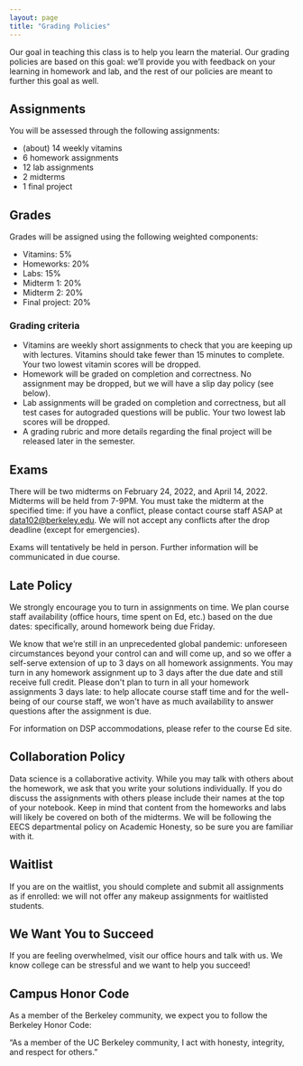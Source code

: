 ```yaml
---
layout: page
title: "Grading Policies"
---
```


Our goal in teaching this class is to help you learn the material. Our grading policies are based on this goal: we’ll provide you with feedback on your learning in homework and lab, and the rest of our policies are meant to further this goal as well.

## Assignments

You will be assessed through the following assignments:

* (about) 14 weekly vitamins
* 6 homework assignments
* 12 lab assignments
* 2 midterms
* 1 final project


## Grades

Grades will be assigned using the following weighted components:

* Vitamins: 5%
* Homeworks: 20%
* Labs: 15%
* Midterm 1: 20%
* Midterm 2: 20%
* Final project: 20%

### Grading criteria

* Vitamins are weekly short assignments to check that you are keeping up with lectures. Vitamins should take fewer than 15 minutes to complete. Your two lowest vitamin scores will be dropped.
* Homework will be graded on completion and correctness. No assignment may be dropped, but we will have a slip day policy (see below).
* Lab assignments will be graded on completion and correctness, but all test cases for autograded questions will be public. Your two lowest lab scores will be dropped.
* A grading rubric and more details regarding the final project will be released later in the semester.

## Exams

There will be two midterms on February 24, 2022, and April 14, 2022. Midterms will be held from 7-9PM. You must take the midterm at the specified time: if you have a conflict, please contact course staff ASAP at data102@berkeley.edu. We will not accept any conflicts after the drop deadline (except for emergencies).

<!--The exams will be proctored, and will tentatively be held in person. Any remote exams will also be proctored, using a protocol similar to CS161.-->

Exams will tentatively be held in person. Further information will be communicated in due course.

## Late Policy

We strongly encourage you to turn in assignments on time. We plan course staff availability (office hours, time spent on Ed, etc.) based on the due dates: specifically, around homework being due Friday.

We know that we’re still in an unprecedented global pandemic: unforeseen circumstances beyond your control can and will come up, and so we offer a self-serve extension of up to 3 days on all homework assignments. You may turn in any homework assignment up to 3 days after the due date and still receive full credit. Please don't plan to turn in all your homework assignments 3 days late: to help allocate course staff time and for the well-being of our course staff, we won't have as much availability to answer questions after the assignment is due.

For information on DSP accommodations, please refer to the course Ed site.


## Collaboration Policy

Data science is a collaborative activity. While you may talk with others about the homework, we ask that you write your solutions individually. If you do discuss the assignments with others please include their names at the top of your notebook. Keep in mind that content from the homeworks and labs will likely be covered on both of the midterms. We will be following the EECS departmental policy on Academic Honesty, so be sure you are familiar with it.

## Waitlist

If you are on the waitlist, you should complete and submit all assignments as if enrolled: we will not offer any makeup assignments for waitlisted students.

## We Want You to Succeed

If you are feeling overwhelmed, visit our office hours and talk with us. We know college can be stressful and we want to help you succeed!

## Campus Honor Code

As a member of the Berkeley community, we expect you to follow the Berkeley Honor Code:

“As a member of the UC Berkeley community, I act with honesty, integrity, and respect for others.”

